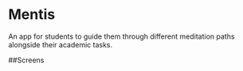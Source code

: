 # Mentis
An app for students to guide them through different meditation paths alongside their academic tasks.

##Screens
